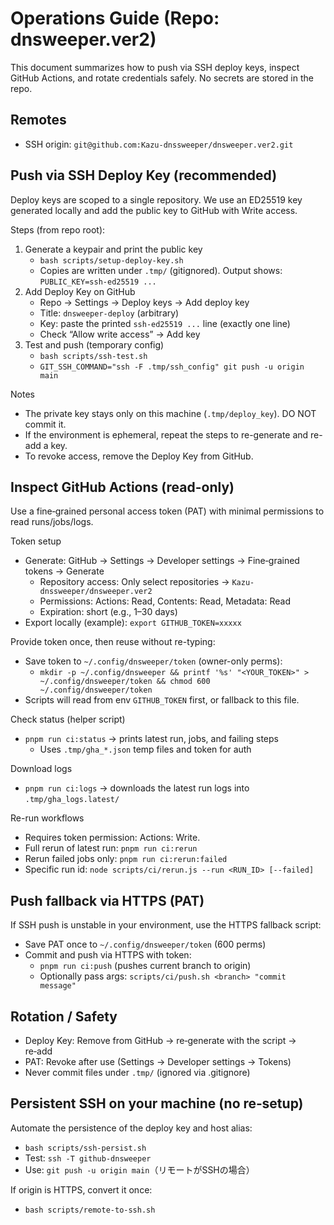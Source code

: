 # Operations Guide (Repo: dnsweeper.ver2)

This document summarizes how to push via SSH deploy keys, inspect GitHub Actions, and rotate credentials safely. No secrets are stored in the repo.

## Remotes
- SSH origin: `git@github.com:Kazu-dnssweeper/dnsweeper.ver2.git`

## Push via SSH Deploy Key (recommended)
Deploy keys are scoped to a single repository. We use an ED25519 key generated locally and add the public key to GitHub with Write access.

Steps (from repo root):
1) Generate a keypair and print the public key
   - `bash scripts/setup-deploy-key.sh`
   - Copies are written under `.tmp/` (gitignored). Output shows: `PUBLIC_KEY=ssh-ed25519 ...`
2) Add Deploy Key on GitHub
   - Repo → Settings → Deploy keys → Add deploy key
   - Title: `dnsweeper-deploy` (arbitrary)
   - Key: paste the printed `ssh-ed25519 ...` line (exactly one line)
   - Check “Allow write access” → Add key
3) Test and push (temporary config)
   - `bash scripts/ssh-test.sh`
   - `GIT_SSH_COMMAND="ssh -F .tmp/ssh_config" git push -u origin main`

Notes
- The private key stays only on this machine (`.tmp/deploy_key`). DO NOT commit it.
- If the environment is ephemeral, repeat the steps to re-generate and re-add a key.
- To revoke access, remove the Deploy Key from GitHub.

## Inspect GitHub Actions (read-only)
Use a fine‑grained personal access token (PAT) with minimal permissions to read runs/jobs/logs.

Token setup
- Generate: GitHub → Settings → Developer settings → Fine‑grained tokens → Generate
  - Repository access: Only select repositories → `Kazu-dnssweeper/dnsweeper.ver2`
  - Permissions: Actions: Read, Contents: Read, Metadata: Read
  - Expiration: short (e.g., 1–30 days)
- Export locally (example): `export GITHUB_TOKEN=xxxxx`

Provide token once, then reuse without re-typing:
- Save token to `~/.config/dnsweeper/token` (owner-only perms):
  - `mkdir -p ~/.config/dnsweeper && printf '%s' "<YOUR_TOKEN>" > ~/.config/dnsweeper/token && chmod 600 ~/.config/dnsweeper/token`
- Scripts will read from env `GITHUB_TOKEN` first, or fallback to this file.

Check status (helper script)
- `pnpm run ci:status` → prints latest run, jobs, and failing steps
  - Uses `.tmp/gha_*.json` temp files and token for auth

Download logs
- `pnpm run ci:logs` → downloads the latest run logs into `.tmp/gha_logs.latest/`

Re-run workflows
- Requires token permission: Actions: Write.
- Full rerun of latest run: `pnpm run ci:rerun`
- Rerun failed jobs only: `pnpm run ci:rerun:failed`
- Specific run id: `node scripts/ci/rerun.js --run <RUN_ID> [--failed]`

## Push fallback via HTTPS (PAT)
If SSH push is unstable in your environment, use the HTTPS fallback script:

- Save PAT once to `~/.config/dnsweeper/token` (600 perms)
- Commit and push via HTTPS with token:
  - `pnpm run ci:push` (pushes current branch to origin)
  - Optionally pass args: `scripts/ci/push.sh <branch> "commit message"`

## Rotation / Safety
- Deploy Key: Remove from GitHub → re‑generate with the script → re‑add
- PAT: Revoke after use (Settings → Developer settings → Tokens)
- Never commit files under `.tmp/` (ignored via .gitignore)

## Persistent SSH on your machine (no re‑setup)
Automate the persistence of the deploy key and host alias:
- `bash scripts/ssh-persist.sh`
- Test: `ssh -T github-dnsweeper`
- Use: `git push -u origin main`（リモートがSSHの場合）

If origin is HTTPS, convert it once:
- `bash scripts/remote-to-ssh.sh`
